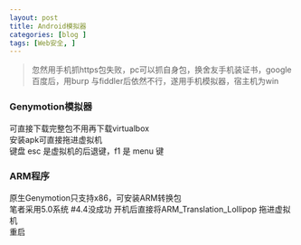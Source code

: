 ```yaml
---
layout: post
title: Android模拟器
categories: [blog ]
tags: [Web安全, ]
---
```


> 忽然用手机抓https包失败，pc可以抓自身包，换舍友手机装证书，google百度后，用burp 与fiddler后依然不行，遂用手机模拟器，宿主机为win

### Genymotion模拟器
可直接下载完整包不用再下载virtualbox  
安装apk可直接拖进虚拟机  
键盘 esc 是虚拟机的后退键，f1 是 menu 键

### ARM程序
原生Genymotion只支持x86，可安装ARM转换包  
笔者采用5.0系统  #4.4没成功
开机后直接将ARM_Translation_Lollipop 拖进虚拟机  
重启

